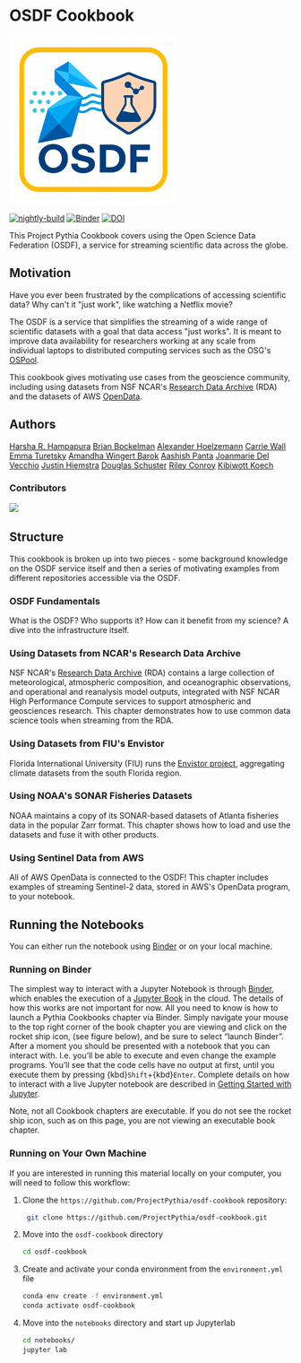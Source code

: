 # OSDF Cookbook

<img src="thumbnails/cookbook_logo.png" alt="thumbnail" width="300"/>

[![nightly-build](https://github.com/ProjectPythia/cookbook-template/actions/workflows/nightly-build.yaml/badge.svg)](https://github.com/ProjectPythia/cookbook-template/actions/workflows/nightly-build.yaml)
[![Binder](https://binder.projectpythia.org/badge_logo.svg)](https://binder.projectpythia.org/v2/gh/ProjectPythia/cookbook-template/main?labpath=notebooks)
[![DOI](https://zenodo.org/badge/DOI/10.5281/zenodo.16802785.svg)](https://doi.org/10.5281/zenodo.16802785)

This Project Pythia Cookbook covers using the Open Science Data Federation (OSDF), a service for streaming scientific data across the globe.

## Motivation

Have you ever been frustrated by the complications of accessing scientific data?  Why can't it "just work", like watching a Netflix movie?

The OSDF is a service that simplifies the streaming of a wide range of scientific datasets with a goal that data access "just works".  It
is meant to improve data availability for researchers working at any scale from individual laptops to distributed computing services
such as the OSG's [OSPool](https://osg-htc.org/ospool).

This cookbook gives motivating use cases from the geoscience community, including using datasets from NSF NCAR's [Research Data Archive](https://rda.ucar.edu/) (RDA) and the datasets of AWS [OpenData](https://aws.amazon.com/opendata/).

## Authors
[Harsha R. Hampapura](https://github.com/hrhampapura)
[Brian Bockelman](https://github.com/bbockelm)
[Alexander Hoelzemann](https://github.com/ahoelzemann)
[Carrie Wall](https://github.com/carriecwall)
[Emma Turetsky](https://github.com/turetske)
[Amandha Wingert Barok](https://github.com/amandhawb)
[Aashish Panta](https://github.com/aashishpanta0)
[Joanmarie Del Vecchio](https://github.com/jmdelvecchio)
[Justin Hiemstra](https://github.com/jhiemstrawisc)
[Douglas Schuster](https://github.com/DCSCHUS)
[Riley Conroy](https://github.com/rpconroy)
[Kibiwott Koech](https://github.com/kkbch)



### Contributors

<a href="https://github.com/ProjectPythia/osdf-cookbook/graphs/contributors">
  <img src="https://contrib.rocks/image?repo=ProjectPythia/osdf-cookbook" />
</a>

## Structure

This cookbook is broken up into two pieces - some background knowledge on the OSDF service itself
and then a series of motivating examples from different repositories accessible via the OSDF.

### OSDF Fundamentals

What is the OSDF?  Who supports it? How can it benefit from my science?  A dive into the infrastructure itself.

### Using Datasets from NCAR's Research Data Archive

NSF NCAR's [Research Data Archive](https://rda.ucar.edu/) (RDA) contains a large collection of meteorological, atmospheric composition, and oceanographic observations, and operational and reanalysis model outputs, integrated with NSF NCAR High Performance Compute services to support atmospheric and geosciences research. This chapter demonstrates how to use common data science tools when streaming from the RDA.

### Using Datasets from FIU's Envistor

Florida International University (FIU) runs the [Envistor project](https://envistorhome.fiu.edu/envistor/), aggregating climate datasets from the south Florida region.

### Using NOAA's SONAR Fisheries Datasets

NOAA maintains a copy of its SONAR-based datasets of Atlanta fisheries data in the popular Zarr format.  This chapter shows how to load and use the datasets and fuse it with other products.

### Using Sentinel Data from AWS

All of AWS OpenData is connected to the OSDF!  This chapter includes examples of streaming Sentinel-2 data, stored in AWS's OpenData program, to your notebook.

## Running the Notebooks

You can either run the notebook using [Binder](https://binder.projectpythia.org/) or on your local machine.

### Running on Binder

The simplest way to interact with a Jupyter Notebook is through
[Binder](https://binder.projectpythia.org/), which enables the execution of a
[Jupyter Book](https://jupyterbook.org) in the cloud. The details of how this works are not
important for now. All you need to know is how to launch a Pythia
Cookbooks chapter via Binder. Simply navigate your mouse to
the top right corner of the book chapter you are viewing and click
on the rocket ship icon, (see figure below), and be sure to select
“launch Binder”. After a moment you should be presented with a
notebook that you can interact with. I.e. you’ll be able to execute
and even change the example programs. You’ll see that the code cells
have no output at first, until you execute them by pressing
{kbd}`Shift`\+{kbd}`Enter`. Complete details on how to interact with
a live Jupyter notebook are described in [Getting Started with
Jupyter](https://foundations.projectpythia.org/foundations/getting-started-jupyter).

Note, not all Cookbook chapters are executable. If you do not see
the rocket ship icon, such as on this page, you are not viewing an
executable book chapter.


### Running on Your Own Machine

If you are interested in running this material locally on your computer, you will need to follow this workflow:

1. Clone the `https://github.com/ProjectPythia/osdf-cookbook` repository:

   ```bash
    git clone https://github.com/ProjectPythia/osdf-cookbook.git
   ```

1. Move into the `osdf-cookbook` directory
   ```bash
   cd osdf-cookbook
   ```
1. Create and activate your conda environment from the `environment.yml` file
   ```bash
   conda env create -f environment.yml
   conda activate osdf-cookbook
   ```
1. Move into the `notebooks` directory and start up Jupyterlab
   ```bash
   cd notebooks/
   jupyter lab
   ```
